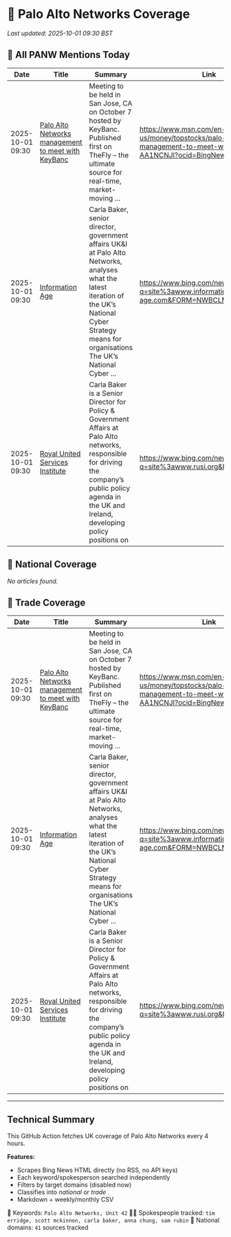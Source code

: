 # 🔐 Palo Alto Networks Coverage

_Last updated: 2025-10-01 09:30 BST_

## 📌 All PANW Mentions Today

| Date | Title | Summary | Link |
|------|--------|---------|------|
| 2025-10-01 09:30 | [Palo Alto Networks management to meet with KeyBanc](https://www.msn.com/en-us/money/topstocks/palo-alto-networks-management-to-meet-with-keybanc/ar-AA1NCNJl?ocid=BingNewsVerp) | Meeting to be held in San Jose, CA on October 7 hosted by KeyBanc. Published first on TheFly – the ultimate source for real-time, market-moving ... | https://www.msn.com/en-us/money/topstocks/palo-alto-networks-management-to-meet-with-keybanc/ar-AA1NCNJl?ocid=BingNewsVerp |
| 2025-10-01 09:30 | [Information Age](https://www.bing.com/news/search?q=site%3awww.information-age.com&FORM=NWBCLM) | Carla Baker, senior director, government affairs UK&I at Palo Alto Networks, analyses what the latest iteration of the UK’s National Cyber Strategy means for organisations The UK’s National Cyber ... | https://www.bing.com/news/search?q=site%3awww.information-age.com&FORM=NWBCLM |
| 2025-10-01 09:30 | [Royal United Services Institute](https://www.bing.com/news/search?q=site%3awww.rusi.org&FORM=NWBCLM) | Carla Baker is a Senior Director for Policy & Government Affairs at Palo Alto networks, responsible for driving the company’s public policy agenda in the UK and Ireland, developing policy positions on | https://www.bing.com/news/search?q=site%3awww.rusi.org&FORM=NWBCLM |

## 📰 National Coverage

_No articles found._

## 📘 Trade Coverage

| Date | Title | Summary | Link |
|------|--------|---------|------|
| 2025-10-01 09:30 | [Palo Alto Networks management to meet with KeyBanc](https://www.msn.com/en-us/money/topstocks/palo-alto-networks-management-to-meet-with-keybanc/ar-AA1NCNJl?ocid=BingNewsVerp) | Meeting to be held in San Jose, CA on October 7 hosted by KeyBanc. Published first on TheFly – the ultimate source for real-time, market-moving ... | https://www.msn.com/en-us/money/topstocks/palo-alto-networks-management-to-meet-with-keybanc/ar-AA1NCNJl?ocid=BingNewsVerp |
| 2025-10-01 09:30 | [Information Age](https://www.bing.com/news/search?q=site%3awww.information-age.com&FORM=NWBCLM) | Carla Baker, senior director, government affairs UK&I at Palo Alto Networks, analyses what the latest iteration of the UK’s National Cyber Strategy means for organisations The UK’s National Cyber ... | https://www.bing.com/news/search?q=site%3awww.information-age.com&FORM=NWBCLM |
| 2025-10-01 09:30 | [Royal United Services Institute](https://www.bing.com/news/search?q=site%3awww.rusi.org&FORM=NWBCLM) | Carla Baker is a Senior Director for Policy & Government Affairs at Palo Alto networks, responsible for driving the company’s public policy agenda in the UK and Ireland, developing policy positions on | https://www.bing.com/news/search?q=site%3awww.rusi.org&FORM=NWBCLM |


---

## Technical Summary

This GitHub Action fetches UK coverage of Palo Alto Networks every 4 hours.

**Features:**
- Scrapes Bing News HTML directly (no RSS, no API keys)
- Each keyword/spokesperson searched independently
- Filters by target domains (disabled now)
- Classifies into _national_ or _trade_
- Markdown + weekly/monthly CSV

📌 Keywords: `Palo Alto Networks, Unit 42`
🧑‍💼 Spokespeople tracked: `tim erridge, scott mckinnon, carla baker, anna chung, sam rubin`
📰 National domains: `41` sources tracked

